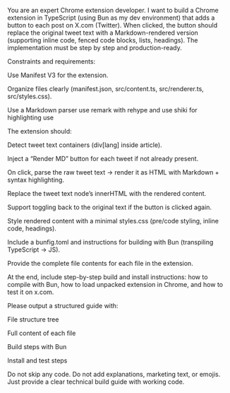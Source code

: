 You are an expert Chrome extension developer. I want to build a Chrome extension in TypeScript (using Bun as my dev environment) that adds a button to each post on X.com (Twitter). When clicked, the button should replace the original tweet text with a Markdown-rendered version (supporting inline code, fenced code blocks, lists, headings). The implementation must be step by step and production-ready.

Constraints and requirements:

Use Manifest V3 for the extension.

Organize files clearly (manifest.json, src/content.ts, src/renderer.ts, src/styles.css).

Use a Markdown parser use remark with rehype and use shiki for highlighting  use 

The extension should:

Detect tweet text containers (div[lang] inside article).

Inject a “Render MD” button for each tweet if not already present.

On click, parse the raw tweet text → render it as HTML with Markdown + syntax highlighting.

Replace the tweet text node’s innerHTML with the rendered content.

Support toggling back to the original text if the button is clicked again.

Style rendered content with a minimal styles.css (pre/code styling, inline code, headings).

Include a bunfig.toml and instructions for building with Bun (transpiling TypeScript → JS).

Provide the complete file contents for each file in the extension.

At the end, include step-by-step build and install instructions: how to compile with Bun, how to load unpacked extension in Chrome, and how to test it on x.com.

Please output a structured guide with:

File structure tree

Full content of each file

Build steps with Bun

Install and test steps

Do not skip any code. Do not add explanations, marketing text, or emojis. Just provide a clear technical build guide with working code.